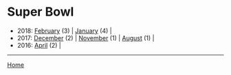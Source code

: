 # Super Bowl

  * 2018: 
      [February](./super-bowl-2018-02.md) (3) | 
      [January](./super-bowl-2018-01.md) (4) | 
  * 2017: 
      [December](./super-bowl-2017-12.md) (2) | 
      [November](./super-bowl-2017-11.md) (1) | 
      [August](./super-bowl-2017-08.md) (1) | 
  * 2016: 
      [April](./super-bowl-2016-04.md) (2) | 

----

[Home](../)
